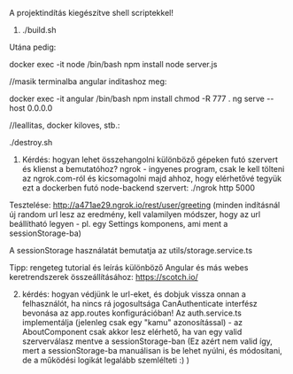 A projektindítás kiegészítve shell scriptekkel!

1. ./build.sh

Utána pedig:

docker exec -it node /bin/bash
npm install
node server.js

//masik terminalba angular inditashoz meg:

docker exec -it angular /bin/bash
npm install
chmod -R 777 .
ng serve --host 0.0.0.0

//leallitas, docker kiloves, stb.:

./destroy.sh


1. Kérdés: hogyan lehet összehangolni különböző gépeken futó szervert és klienst a bemutatóhoz?
ngrok - ingyenes program, csak le kell tölteni az ngrok.com-ról és kicsomagolni
majd ahhoz, hogy elérhetővé tegyük ezt a dockerben futó node-backend szervert:
./ngrok http 5000
 
Tesztelése:    http://a471ae29.ngrok.io/rest/user/greeting
(minden indításnál új random url lesz az eredmény, kell valamilyen módszer, hogy az url beállítható legyen - pl. egy Settings komponens, ami ment a sessionStorage-ba)

A sessionStorage használatát bemutatja az utils/storage.service.ts

Tipp: rengeteg tutorial és leírás különböző Angular és más webes keretrendszerek összeállításához: https://scotch.io/

2. kérdés: hogyan védjünk le url-eket, és dobjuk vissza onnan a felhasználót, ha nincs rá jogosultsága
CanAuthenticate interfész bevonása az app.routes konfigurációban!
Az auth.service.ts implementálja (jelenleg csak egy "kamu" azonosítással) - az AboutComponent csak akkor lesz elérhető, ha van egy valid szerverválasz mentve a sessionStorage-ban
(Ez azért nem valid így, mert a sessionStorage-ba manuálisan is be lehet nyúlni, és módosítani, de a működési logikát legalább szemlélteti :) )
